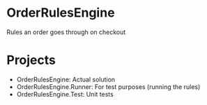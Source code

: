 # OrderRulesEngine
Rules an order goes through on checkout

# Projects
* OrderRulesEngine: Actual solution
* OrderRulesEngine.Runner: For test purposes (running the rules)
* OrderRulesEngine.Test: Unit tests